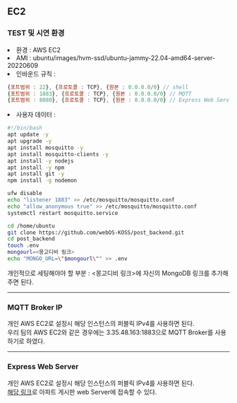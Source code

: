 ## EC2
### TEST 및 시연 환경
<li>환경 : AWS EC2</li>
<li>AMI : ubuntu/images/hvm-ssd/ubuntu-jammy-22.04-amd64-server-20220609</li>
<li>인바운드 규칙 : </li>

```javascript
{포트범위 : 22}, {프로토콜 : TCP}, {원본 : 0.0.0.0/0} // shell
{포트범위 : 1883}, {프로토콜 : TCP}, {원본 : 0.0.0.0/0} // MQTT
{포트범위 : 8080}, {프로토콜 : TCP}, {원본 : 0.0.0.0/0} // Express Web Server
```
<li>사용자 데이터 : </li>

```bash
#!/bin/bash
apt update -y
apt upgrade -y
apt install mosquitto -y
apt install mosquitto-clients -y
apt install -y nodejs
apt install -y npm
apt install git -y
npm install -g nodemon

ufw disable
echo "listener 1883" >> /etc/mosquitto/mosquitto.conf
echo "allow_anonymous true" >> /etc/mosquitto/mosquitto.conf
systemctl restart mosquitto.service

cd /home/ubuntu
git clone https://github.com/webOS-KOSS/post_backend.git
cd post_backend
touch .env
mongourl=<몽고디비 링크>
echo "MONGO_URL=\"$mongourl\"" >> .env
```
개인적으로 세팅해야야 할 부분 : <몽고디비 링크>에 자신의 MongoDB 링크를 추가해주면 된다.

---
### MQTT Broker IP
개인 AWS EC2로 설정시 해당 인스턴스의 퍼블릭 IPv4를 사용하면 된다.<br/>
우리 팀의 AWS EC2와 같은 경우에는 3.35.48.163:1883으로 MQTT Broker를 사용하기로 하였다.

---
### Express Web Server
개인 AWS EC2로 설정시 해당 인스턴스의 퍼블릭 IPv4를 사용하면 된다.<br/> 
[해당 링크](http://3.35.48.163:8080/)로 아파트 게시판 web Server에 접속할 수 있다.
